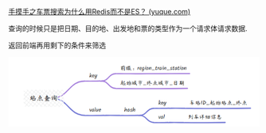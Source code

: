 [手摸手之车票搜索为什么用Redis而不是ES？ (yuque.com)](https://www.yuque.com/magestack/12306/zd9wok8w0dn8eig5#fUTKl)





查询的时候只是把日期、目的地、出发地和票的类型作为一个请求体请求数据.

返回前端再用剩下的条件来筛选

![image-20240315212835555](images/image-20240315212835555.png)